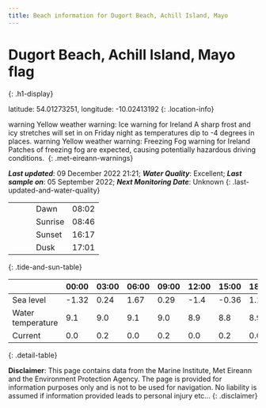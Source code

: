 ```yaml
---
title: Beach information for Dugort Beach, Achill Island, Mayo
---
```

# Dugort Beach, Achill Island, Mayo <span class="material-icons blue-flag" alt="This a Blue Flag beach">flag</span>
{: .h1-display}

latitude: 54.01273251, longitude: -10.02413192
{: .location-info}

<span class="material-icons yellow-warning">warning</span>&nbsp;Yellow weather warning: Ice warning for Ireland A sharp frost and icy stretches will set in on Friday night as temperatures dip to -4 degrees in places.&nbsp;<span class="material-icons yellow-warning">warning</span>&nbsp;Yellow weather warning: Freezing Fog warning for Ireland Patches of freezing fog are expected, causing potentially hazardous driving conditions.&nbsp;
{: .met-eireann-warnings}

___Last updated___: 09 December 2022 21:21; ___Water Quality___: Excellent;
___Last sample on___: 05 September 2022; ___Next Monitoring Date___: Unknown
{: .last-updated-and-water-quality}

|   |   |   |   |   |
|---|---|---|---|---|
|   |   |   | Dawn  | 08:02 |
|   |   |   | Sunrise  | 08:46 |
|   |   |   | Sunset  | 16:17 |
|   |   |   | Dusk  | 17:01 |
{: .tide-and-sun-table}

<div></div>

| | 00:00 | 03:00 | 06:00 | 09:00 | 12:00 | 15:00 | 18:00 | 21:00 |
|---|---|---|---|---|---|---|---|---|
| Sea level | -1.32 | 0.24 | 1.67 | 0.29| -1.4 | -0.36 | 1.18 | 0.29 |
| Water temperature | 9.1 | 9.0 | 9.1 | 9.0 | 8.9 | 8.8 | 8.9 | 8.8 |
| Current | 0.0 | 0.2 | 0.0 | 0.2 | 0.0| 0.2 | 0.0 | 0.1 |
{: .detail-table}

__Disclaimer__: This page contains data from the Marine Institute,
Met Eireann and the Environment Protection Agency. The page is provided for
information purposes only and is not to be used for navigation. No liability
is assumed if information provided leads to personal injury etc...
{: .disclaimer}
